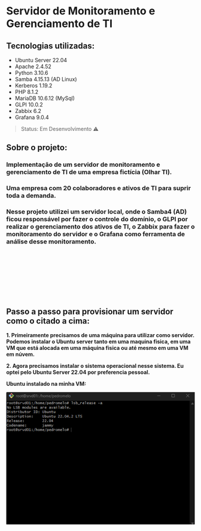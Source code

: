 # Servidor de Monitoramento e Gerenciamento de TI

## Tecnologias utilizadas:
* Ubuntu Server 22.04
* Apache 2.4.52
* Python 3.10.6
* Samba 4.15.13 (AD Linux)
* Kerberos 1.19.2
* PHP 8.1.2
* MariaDB 10.6.12 (MySql) 
* GLPI 10.0.2
* Zabbix 6.2
* Grafana 9.0.4

>Status: Em Desenvolvimento ⚠️

## Sobre o projeto:
### Implementação de um servidor de monitoramento e gerenciamento de TI de uma empresa fictícia (Olhar TI). 
### Uma empresa com 20 colaboradores e ativos de TI para suprir toda a demanda.  
### Nesse projeto utilizei um servidor local, onde o Samba4 (AD) ficou responsável por fazer o controle do domínio, o GLPI por realizar o gerenciamento dos ativos de TI, o Zabbix para fazer o monitoramento do servidor e o Grafana como ferramenta de análise desse monitoramento. 
<br><br><br><br><br><br><br>

## Passo a passo para provisionar um servidor como o citado a cima:

**1. Primeiramente precisamos de uma máquina para utilizar como servidor. Podemos instalar o Ubuntu server tanto em uma maquina fisica, em uma VM que está alocada em uma máquina fisica ou até mesmo em uma VM em núvem.**

**2. Agora precisamos instalar o sistema operacional nesse sistema. Eu optei pelo Ubuntu Server 22.04 por preferencia pessoal.**

**Ubuntu instalado na minha VM:**

<div align="center">

![Ubuntu instalado](assets/ubuntu.png)

</div>


